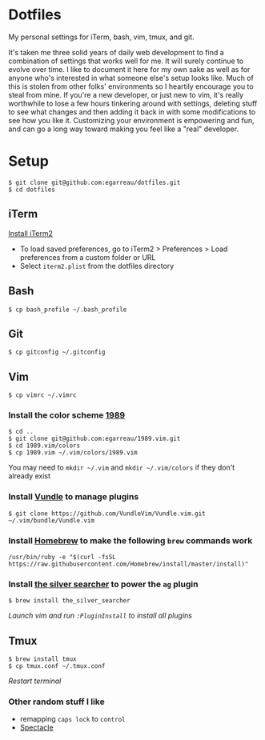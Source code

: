 # Dotfiles

My personal settings for iTerm, bash, vim, tmux, and git.

It's taken me three solid years of daily web development to find a combination of settings that works well for me. It will surely continue to evolve over time. I like to document it here for my own sake as well as for anyone who's interested in what someone else's setup looks like. Much of this is stolen from other folks' environments so I heartily encourage you to steal from mine. If you're a new developer, or just new to vim, it's really worthwhile to lose a few hours tinkering around with settings, deleting stuff to see what changes and then adding it back in with some modifications to see how you like it. Customizing your environment is empowering and fun, and can go a long way toward making you feel like a "real" developer.

# Setup

```
$ git clone git@github.com:egarreau/dotfiles.git
$ cd dotfiles
```

## iTerm

[Install iTerm2](https://www.iterm2.com/)

- To load saved preferences, go to iTerm2 > Preferences > Load preferences from a custom folder or URL
- Select `iterm2.plist` from the dotfiles directory

## Bash

`$ cp bash_profile ~/.bash_profile`

## Git

`$ cp gitconfig ~/.gitconfig`

## Vim

`$ cp vimrc ~/.vimrc`

### Install the color scheme [1989](http://www.github.com/egarreau/1989.vim)
```
$ cd ..
$ git clone git@github.com:egarreau/1989.vim.git
$ cd 1989.vim/colors
$ cp 1989.vim ~/.vim/colors/1989.vim
```
You may need to `mkdir ~/.vim` and `mkdir ~/.vim/colors` if they don't already exist

### Install [Vundle](https://github.com/VundleVim/Vundle.Vim) to manage plugins
```
$ git clone https://github.com/VundleVim/Vundle.vim.git ~/.vim/bundle/Vundle.vim
```

### Install [Homebrew](https://brew.sh/) to make the following `brew` commands work
```
/usr/bin/ruby -e "$(curl -fsSL https://raw.githubusercontent.com/Homebrew/install/master/install)"
```

### Install [the silver searcher](https://github.com/ggreer/the_silver_searcher) to power the `ag` plugin
```
$ brew install the_silver_searcher
```

*Launch vim and run `:PluginInstall` to install all plugins*

## Tmux

```
$ brew install tmux
$ cp tmux.conf ~/.tmux.conf
```

*Restart terminal*

### Other random stuff I like

- remapping `caps lock` to `control`
- [Spectacle](https://www.spectacleapp.com/)

